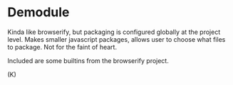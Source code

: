 # Demodule

Kinda like browserify, but packaging is configured globally at the project level.
Makes smaller javascript packages, allows user to choose what files to package.
Not for the faint of heart.

Included are some builtins from the browserify project.

(K)
